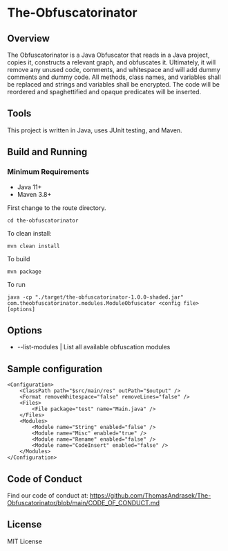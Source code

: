 # The-Obfuscatorinator

## Overview

The Obfuscatorinator is a Java Obfuscator that reads in a Java project, copies it, constructs a relevant graph, and obfuscates it. Ultimately, it will remove any unused code, comments, and whitespace and will add dummy comments and dummy code. All methods, class names, and variables shall be replaced and strings and variables shall be encrypted. The code will be reordered and spaghettified and opaque predicates will be inserted. 

## Tools

This project is written in Java, uses JUnit testing, and Maven.

## Build and Running

### Minimum Requirements
- Java 11+
- Maven 3.8+

First change to the route directory.

    cd the-obfuscatorinator

To clean install:

    mvn clean install

To build

    mvn package

To run

    java -cp "./target/the-obfuscatorinator-1.0.0-shaded.jar" com.theobfuscatorinator.modules.ModuleObfuscator <config file> [options]

## Options

- --list-modules | List all available obfuscation modules

## Sample configuration
```
<Configuration>
    <ClassPath path="$src/main/res" outPath="$output" />
    <Format removeWhitespace="false" removeLines="false" />
    <Files>
        <File package="test" name="Main.java" />
    </Files>
    <Modules>
        <Module name="String" enabled="false" />
        <Module name="Misc" enabled="true" />
        <Module name="Rename" enabled="false" />
        <Module name="CodeInsert" enabled="false" />
    </Modules>
</Configuration>
```

## Code of Conduct

Find our code of conduct at: https://github.com/ThomasAndrasek/The-Obfuscatorinator/blob/main/CODE_OF_CONDUCT.md

## License

MIT License
